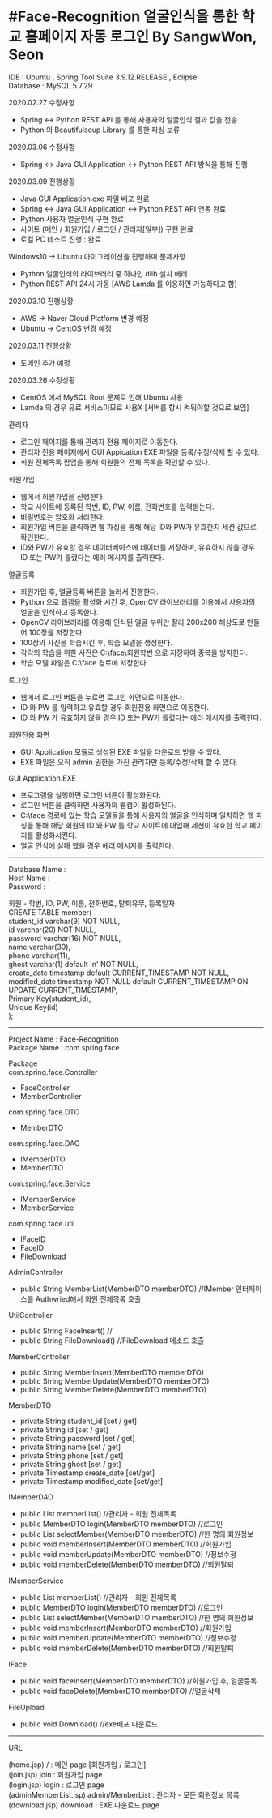 #Face-Recognition
얼굴인식을 통한 학교 홈페이지 자동 로그인 By SangwWon, Seon
==================================================================

IDE : Ubuntu , Spring Tool Suite 3.9.12.RELEASE , Eclipse   
Database : MySQL 5.7.29   

2020.02.27 수정사항 
 - Spring <-> Python REST API 를 통해 사용자의 얼굴인식 결과 값을 전송
 - Python 의 Beautifulsoup Library 를 통한 파싱 보류 

2020.03.06 수정사항
 - Spring <-> Java GUI Application <-> Python REST API 방식을 통해 진행
 
2020.03.09 진행상황
 - Java GUI Application.exe 파일 배포 완료
 - Spring <-> Java GUI Application <-> Python REST API 연동 완료
 - Python 사용자 얼굴인식 구현 완료
 - 사이트 (메인 / 회원가입 / 로그인 / 관리자[일부]) 구현 완료
 - 로컬 PC 테스트 진행 : 완료

Windows10 -> Ubuntu 마이그레이션을 진행하며 문제사항 
 - Python 얼굴인식의 라이브러리 중 하나인 dlib 설치 에러
 - Python REST API 24시 가동 [AWS Lamda 를 이용하면 가능하다고 함]

2020.03.10 진행상황
 - AWS -> Naver Cloud Platform 변경 예정
 - Ubuntu -> CentOS 변경 예정
 
2020.03.11 진행상황
 - 도메인 추가 예정
 
2020.03.26 수정상황
 - CentOS 에서 MySQL Root 문제로 인해 Ubuntu 사용
 - Lamda 의 경우 유료 서비스이므로 사용X [서버를 항시 켜둬야할 것으로 보임]

관리자
 - 로그인 페이지를 통해 관리자 전용 페이지로 이동한다.
 - 관리자 전용 페이지에서 GUI Appication EXE 파일을 등록/수정/삭제 할 수 있다.
 - 회원 전체목록 팝업을 통해 회원들의 전체 목록을 확인할 수 있다.

회원가입
 - 웹에서 회원가입을 진행한다.
 - 학교 사이트에 등록된 학번, ID, PW, 이름, 전화번호를 입력받는다.
 - 비밀번호는 암호화 처리한다.
 - 회원가입 버튼을 클릭하면 웹 파싱을 통해 해당 ID와 PW가 유효한지 세션 값으로 확인한다.
 - ID와 PW가 유효할 경우 데이터베이스에 데이터를 저장하며, 유효하지 않을 경우
   ID 또는 PW가 틀렸다는 에러 메시지를 출력한다.

얼굴등록
 - 회원가입 후, 얼굴등록 버튼을 눌러서 진행한다.
 - Python 으로 웹캠을 활성화 시킨 후, OpenCV 라이브러리를 이용해서 사용자의 얼굴을 인식하고 등록한다.
 - OpenCV 라이브러리를 이용해 인식된 얼굴 부위만 잘라 200x200 해상도로 만들어 100장을 저장한다.
 - 100장의 사진을 학습시킨 후, 학습 모델을 생성한다.
 - 각각의 학습을 위한 사진은 C:\face\회원학번 으로 저장하여 중복을 방지한다.
 - 학습 모델 파일은 C:\face 경로에 저장한다.

로그인
 - 웹에서 로그인 버튼을 누르면 로그인 화면으로 이동한다.
 - ID 와 PW 를 입력하고 유효할 경우 회원전용 화면으로 이동한다.
 - ID 와 PW 가 유효하지 않을 경우 ID 또는 PW가 틀렸다는 에러 메시지를 출력한다.

회원전용 화면
 - GUI Application 모듈로 생성된 EXE 파일을 다운로드 받을 수 있다.
 - EXE 파일은 오직 admin 권한을 가진 관리자만 등록/수정/삭제 할 수 있다.

GUI Application.EXE
 - 프로그램을 실행하면 로그인 버튼이 활성화된다.
 - 로그인 버튼을 클릭하면 사용자의 웹캠이 활성화된다.
 - C:\face 경로에 있는 학습 모델들을 통해 사용자의 얼굴을 인식하며 일치하면 웹 파싱을 통해
   해당 회원의 ID 와 PW 를 학교 사이트에 대입해 세션이 유효한 학교 페이지를 활성화시킨다.
 - 얼굴 인식에 실패 했을 경우 에러 메시지를 출력한다.
 
------------------------------------------------------
Database Name :   
Host Name :   
Password :   

회원 - 학번, ID, PW, 이름, 전화번호, 탈퇴유무, 등록일자   
CREATE TABLE member(   
student_id varchar(9) NOT NULL,   
id varchar(20) NOT NULL,   
password varchar(16) NOT NULL,   
name varchar(30),   
phone varchar(11),   
ghost varchar(1) default 'n' NOT NULL,   
create_date timestamp default CURRENT_TIMESTAMP NOT NULL,   
modified_date timestamp NOT NULL default CURRENT_TIMESTAMP ON UPDATE CURRENT_TIMESTAMP,   
Primary Key(student_id),   
Unique Key(id)   
);   

------------------------------------------------------
Project Name : Face-Recognition   
Package Name : com.spring.face   

Package   
com.spring.face.Controller
- FaceController
- MemberController

com.spring.face.DTO
- MemberDTO

com.spring.face.DAO
- IMemberDTO
- MemberDTO

com.spring.face.Service
- IMemberService
- MemberService

com.spring.face.util
- IFaceID
- FaceID
- FileDownload

AdminController
- public String MemberList(MemberDTO memberDTO)            //IMember 인터페이스를 Authwried해서 회원 전체목록 호출

UtilController
- public String FaceInsert()                               //
- public String FileDownload()                             //FileDownload 메소드 호출

MemberController
- public String MemberInsert(MemberDTO memberDTO)
- public String MemberUpdate(MemberDTO memberDTO)
- public String MemberDelete(MemberDTO memberDTO)

MemberDTO
- private String student_id [set / get]
- private String id [set / get]
- private String password [set / get]
- private String name [set / get]
- private String phone [set / get]
- private String ghost [set / get]
- private Timestamp create_date [set/get]
- private Timestamp modified_date [set/get]

IMemberDAO
- public List<MemberDTO> memberList()                      //관리자 - 회원 전체목록
- public MemberDTO login(MemberDTO memberDTO)              //로그인
- public List<MemberDTO> selectMember(MemberDTO memberDTO) //한 명의 회원정보
- public void memberInsert(MemberDTO memberDTO)            //회원가입
- public void memberUpdate(MemberDTO memberDTO)            //정보수정
- public void memberDelete(MemberDTO memberDTO)            //회원탈퇴 

IMemberService
- public List<MemberDTO> memberList()                      //관리자 - 회원 전체목록
- public MemberDTO login(MemberDTO memberDTO)              //로그인
- public List<MemberDTO> selectMember(MemberDTO memberDTO) //한 명의 회원정보
- public void memberInsert(MemberDTO memberDTO)            //회원가입
- public void memberUpdate(MemberDTO memberDTO)            //정보수정
- public void memberDelete(MemberDTO memberDTO)            //회원탈퇴

IFace
- public void faceInsert(MemberDTO memberDTO)              //회원가입 후, 얼굴등록
- public void faceDelete(MemberDTO memberDTO)              //얼굴삭제

FileUpload
- public void Download()                                   //exe배포 다운로드

------------------------------------------------------
URL

(home.jsp) / : 메인 page [회원가입 / 로그인]   
(join.jsp) join : 회원가입 page   
(login.jsp) login : 로그인 page   
(adminMemberList.jsp) admin/MemberList : 관리자 - 모든 회원정보 목록   
(download.jsp) download : EXE 다운로드 page   
